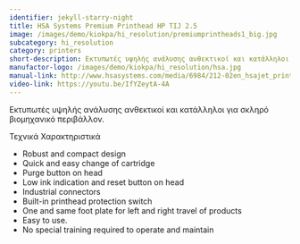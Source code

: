 ```yaml
---
identifier: jekyll-starry-night
title: HSA Systems Premium Printhead HP TIJ 2.5
image: /images/demo/kiokpa/hi_resolution/premiumprintheads1_big.jpg
subcategory: hi_resolution
category: printers
short-description: Εκτυπωτές υψηλής ανάλυσης ανθεκτικοί και κατάλληλοι για σκληρό βιομηχανικό περιβάλλον.
manufactor-logo: /images/demo/kiokpa/hi_resolution/hsa.jpg
manual-link: http://www.hsasystems.com/media/6984/212-02en_hsajet_printheads_premium_hp.pdf
video-link: https://youtu.be/IfYZeytA-4A
---
```





Εκτυπωτές υψηλής ανάλυσης ανθεκτικοί και κατάλληλοι για σκληρό βιομηχανικό περιβάλλον.






Τεχνικά Χαρακτηριστικά

*    Robust and compact design
*    Quick and easy change of cartridge
*    Purge button on head
*    Low ink indication and reset button on head
*    Industrial connectors
*    Built-in printhead protection switch
*    One and same foot plate for left and right travel of products
*    Easy to use.
*    No special training required to operate and maintain

